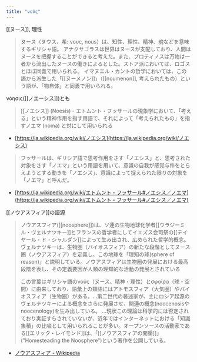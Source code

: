 ```yaml
---
title: "νοῦς"
---
```


[[ヌース]], 理性
> ヌース（ヌウス、希: νους, nous）は、知性、理性、精神、魂などを意味するギリシャ語。
>  アナクサゴラスは世界はヌースが支配しており、人間はヌースを把握することができると考えた。また、プロティノスは万物は一者から流出したヌースの働きによるとした。ストア派においては、ロゴスとほぼ同義で用いられる。
>  イマヌエル・カントの哲学においては、この語から派生した「[[ヌーメノン]]」（[[noumenon]], 考えられたもの）という語が、「物自体」と同義で用いられる。

νόησις([[ノエーシス]])とも
> [[ノエシス]] (Noesis) - エトムント・フッサールの現象学において、「考える」という精神作用を指す用語で、それによって「考えられたもの」を指すノエマ (noma) と対にして用いられる
- [https://ja.wikipedia.org/wiki/ノエシス](https://ja.wikipedia.org/wiki/ノエシス)
> フッサールは、ギリシア語で思考作用をさす「ノエシス」と、思考された対象をさす「ノエマ」という用語を用いて、意識の自我が感覚与件をとらえようとする動きを「ノエシス」、意識によって捉えられた限りの対象を「ノエマ」と呼んだ。
- [https://ja.wikipedia.org/wiki/エトムント・フッサール#ノエシス／ノエマ](https://ja.wikipedia.org/wiki/エトムント・フッサール#ノエシス／ノエマ)

[[ノウアスフィア]]の語源
> ノウアスフィア([[noosphere]])は、ソ連の生物地球化学者[[ウラジーミル・ヴェルナツキー]]とフランスの哲学者にしてイエズス会司祭の[[テイヤール・ド・シャルダン]]によって生み出され、広められた哲学的概念。ヴェルナツキーは、生物圏（バイオスフィア）の新たな段階としてヌース圏（ノウアスフィア）を定義し、この地球を「理知の球(sphere of reason)」と説明している。ノウアスフィアは生物圏の発展における最高段階を表し、その定義要因が人類の理知的な活動の発展とされている
>
>  この言葉はギリシャ語のνοῦς（ヌース、精神・理性）とσφαῖρα（球・空間）に由来しており、語彙上の類語にはアトモスフィア（大気圏）やバイオスフィア（生物圏）がある。...第二世代の著述家が、主にロシア起源のヴェルナツキーによる概念をさらに発展させ、関連の概念(noocenosisやnoocenology)を生み出している。
>  ...現状この理論は科学的には否定されており実証すらされていないが、近年ではインターネットにおける「知識集積」の比喩として用いられることが多い。オープンソースの活動家である[[エリック・レイモンド]]は、「[[ノウアスフィアの開墾]]」("Homesteading the Noosphere")という著作を公開している。
- [ノウアスフィア - Wikipedia](https://ja.wikipedia.org/wiki/ノウアスフィア)

